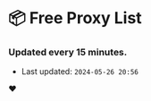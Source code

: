 # :package: Free Proxy List
### Updated every 15 minutes.

- Last updated: `2024-05-26 20:56`

:heart:
